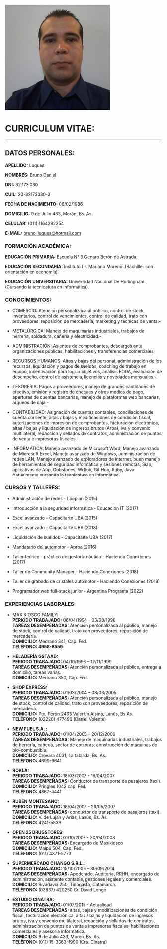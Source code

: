 ![Foto](Foto.jpg)

# CURRICULUM VITAE:  
--------------------------
## DATOS PERSONALES:


**APELLIDO:** Luques

**NOMBRES:** Bruno Daniel

**DNI:** 32.173.030

**CUIL:** 20-32173030-3	

**FECHA DE NACIMIENTO:** 06/02/1986

**DOMICILIO:** 9 de Julio 433, Morón, Bs. As.

**CELULAR:** (011) 1164282254

**E-MAIL:** bruno_luques@hotmail.com


### FORMACIÓN ACADÉMICA:

**EDUCACIÓN PRIMARIA:** Escuela N° 9 Genaro Berón de Astrada.

**EDUCACIÓN SECUNDARIA:** Instituto Dr. Mariano Moreno. (Bachiller con orientación en economía).  

**EDUCACIÓN UNIVERSITARIA:** Universidad Nacional De Hurlingham. (Cursando la tecnicatura en informática).


### CONOCIMIENTOS:

+ COMERCIO: Atención personalizada al público, control de stock, inventarios,   control de vencimientos, control de calidad, trato con proveedores, reposición de mercadería, marketing y técnicas de venta.-

+ METALÚRGICA: Manejo de maquinarias industriales, trabajos de herrería, soldadura, cañería y electricidad.-

+ ADMINISTRACIÓN: Asientos de comprobantes, descargos ante organizaciones públicas, habilitaciones y transferencias comerciales
 
+ RECURSOS HUMANOS: Altas y bajas del personal, administración de los recursos, liquidación y pagos de sueldos, coaching de trabajo en equipo, incentivación para lograr objetivos, análisis FODA, evaluación de desempeño, control de asistencia, licencias y novedades mensuales.- 

+ TESORERÍA: Pagos a proveedores, manejo de grandes cantidades de efectivo, emisión y registro de cheques y otros medios de pago, aperturas de cuentas bancarias, manejo de plataformas web bancarias, arqueos de caja.- 

+ CONTABILIDAD: Asignación de cuentas contables, conciliaciones de cuenta corriente, altas / bajas y modificaciones de condición fiscal, autorizaciones de impresión de comprobantes, facturación electrónica, altas / bajas y liquidación de ingresos brutos (Arba), iva y convenio multilateral, redacción y sellados de contratos, administración de puntos de venta e  impresoras fiscales.-

+ INFORMÁTICA: Manejo avanzado de Microsoft Word, Manejo avanzado de Microsoft Excel, Manejo avanzado de Windows, administración de redes LAN, Manejo avanzado de exploradores de internet, buen manejo de herramientas de seguridad informática y sesiones remotas, Siap, aplicativos de Afip, Gobstones, Wollok, Git Hub, Ruby, Java.  
Actualmente cursando la tecnicatura en informática.

### CURSOS Y TALLERES:

+ Administración de redes - Loopian (2015)

+ Introducción a la seguridad informática - Educación IT (2017)

+ Excel avanzado - Capacitarte UBA (2015)

+ Excel avanzado - Capacitarte UBA (2018)

+ Liquidación de sueldos - Capacitarte UBA (2017)

+ Mandatario del automotor - Aproa (2016)

+ Taller teórico - práctico de gestoría náutica - Haciendo Conexiones (2017)

+ Taller de Community Manager - Haciendo Conexiones (2018)

+ Taller de grabado de cristales automotor - Haciendo Conexiones (2018)

+ Programador web full-stack junior - Argentina Programa (2022)

### EXPERIENCIAS LABORALES:

+ MAXIKIOSCO FAMILY:  
**PERIODO TRABAJADO:** 06/04/1994 – 03/08/1998  
**TAREAS DESEMPEÑADAS:** 
Atención personalizada al público, manejo de stock, control de calidad, trato con proveedores, reposición de mercadería.  
**DOMICILIO:** Medrano 341, Cap. Fed.  
**TELÉFONO: 4958-6559**  


+ **HELADERÍA GSTAAD:**  
**PERIODO TRABAJADO:** 04/10/1998 – 12/11/1999  
**TAREAS DESEMPEÑADAS:** 
Atención personalizada al público, entrega a domicilio, tareas varias.  
**DOMICILIO:** Medrano 350, Cap. Fed.


+ **SHOP EXPRESS:**  
**PERIODO TRABAJADO:** 01/03/2004 – 08/03/2005  
**TAREAS DESEMPEÑADAS:** Atención personalizada al público, manejo de stock, control de calidad, trato con proveedores, reposición de mercadería.    
**DOMICILIO:** Pte. Perón 2463 Valentín Alsina, Lanús, Bs As.  
**TELÉFONO:** (02220) 477490 (Daniel Volente)  


+ **NEW FUEL S.A. :**  
**PERIODO TRABAJADO:** 01/04/2005 – 20/12/2006  
**TAREAS DESEMPEÑADAS:** Manejo de maquinarias industriales, trabajos de herrería, cañería, sector de compras, construcción de máquinas de bio-combustible.  
**DOMICILIO:** Crovara 4031, La tablada, Bs. As.  
**TELÉFONO:** 4699-6641  


+ **ROKLA:**   
**PERIODO TRABAJADO:** 18/03/2007 - 16/04/2007  
**TAREAS DESEMPEÑADAS:** Conductor de transporte de pasajeros (taxi).  
**DOMICILIO:** Pringles 1042 cap. Fed.  
**TELÉFONO:** 4867-4441

+ **RUBÉN MONTESANO:**  
**PERIODO TRABAJADO:** 18/04/2007 - 29/05/2007  
**TAREAS DESEMPEÑADAS:** conductor de transporte de pasajeros (taxi).  
**DOMICILIO:** V. de Lujan y Arias, Lanús, Bs. As.  
**TELÉFONO:** 4241-5839

+ **OPEN 25 DRUGSTORES:**  
**PERIODO TRABAJADO:** 01/10/2007 - 30/04/2008  
**TAREAS DESEMPEÑADAS:** Encargado de Maxikiosco  
**DOMICILIO:** Maipú 504, Cap. Fed.  
**TELÉFONO:** (011) 4371-5773 


+ **SUPERMERCADO CHANGO S.R.L.:**  
**PERIODO TRABAJADO:** 15/10/2009 – 30/09/2014  
**TAREAS DESEMPEÑADAS:** Apoderado, Auditoria, RRHH, encargado de administración, asistente contable, gestiones legales y comerciales.  
**DOMICILIO:** Rivadavia 250, Tinogasta, Catamarca.  
**TELÉFONO:** (03837) 420250 Cr. David Longo  


+ **ESTUDIO CINATRA:**  
**PERIODO TRABAJADO:** 01/07/2015 - Actualidad  
**TAREAS DESEMPEÑADAS:** altas, bajas y modificaciones de condición fiscal, facturación electrónica, altas / bajas y liquidación de ingresos brutos, iva y convenio multilateral, redacción y sellados de contratos, administración de puntos de venta e  impresoras fiscales, habilitaciones comerciales y asesoría informática.  
**DOMICILIO:** 9 de Julio 433, Morón, Bs. As.  
**TELÉFONO:** (011) 15-3363-1990 (Cra. Cinatra)
